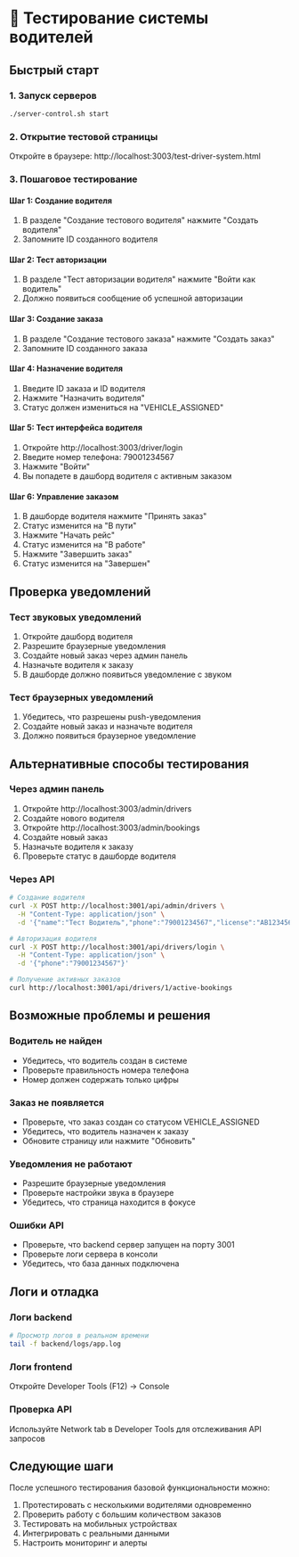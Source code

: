 # 🧪 Тестирование системы водителей

## Быстрый старт

### 1. Запуск серверов

```bash
./server-control.sh start
```

### 2. Открытие тестовой страницы

Откройте в браузере: http://localhost:3003/test-driver-system.html

### 3. Пошаговое тестирование

#### Шаг 1: Создание водителя

1. В разделе "Создание тестового водителя" нажмите "Создать водителя"
2. Запомните ID созданного водителя

#### Шаг 2: Тест авторизации

1. В разделе "Тест авторизации водителя" нажмите "Войти как водитель"
2. Должно появиться сообщение об успешной авторизации

#### Шаг 3: Создание заказа

1. В разделе "Создание тестового заказа" нажмите "Создать заказ"
2. Запомните ID созданного заказа

#### Шаг 4: Назначение водителя

1. Введите ID заказа и ID водителя
2. Нажмите "Назначить водителя"
3. Статус должен измениться на "VEHICLE_ASSIGNED"

#### Шаг 5: Тест интерфейса водителя

1. Откройте http://localhost:3003/driver/login
2. Введите номер телефона: 79001234567
3. Нажмите "Войти"
4. Вы попадете в дашборд водителя с активным заказом

#### Шаг 6: Управление заказом

1. В дашборде водителя нажмите "Принять заказ"
2. Статус изменится на "В пути"
3. Нажмите "Начать рейс"
4. Статус изменится на "В работе"
5. Нажмите "Завершить заказ"
6. Статус изменится на "Завершен"

## Проверка уведомлений

### Тест звуковых уведомлений

1. Откройте дашборд водителя
2. Разрешите браузерные уведомления
3. Создайте новый заказ через админ панель
4. Назначьте водителя к заказу
5. В дашборде должно появиться уведомление с звуком

### Тест браузерных уведомлений

1. Убедитесь, что разрешены push-уведомления
2. Создайте новый заказ и назначьте водителя
3. Должно появиться браузерное уведомление

## Альтернативные способы тестирования

### Через админ панель

1. Откройте http://localhost:3003/admin/drivers
2. Создайте нового водителя
3. Откройте http://localhost:3003/admin/bookings
4. Создайте новый заказ
5. Назначьте водителя к заказу
6. Проверьте статус в дашборде водителя

### Через API

```bash
# Создание водителя
curl -X POST http://localhost:3001/api/admin/drivers \
  -H "Content-Type: application/json" \
  -d '{"name":"Тест Водитель","phone":"79001234567","license":"AB1234567"}'

# Авторизация водителя
curl -X POST http://localhost:3001/api/drivers/login \
  -H "Content-Type: application/json" \
  -d '{"phone":"79001234567"}'

# Получение активных заказов
curl http://localhost:3001/api/drivers/1/active-bookings
```

## Возможные проблемы и решения

### Водитель не найден

- Убедитесь, что водитель создан в системе
- Проверьте правильность номера телефона
- Номер должен содержать только цифры

### Заказ не появляется

- Проверьте, что заказ создан со статусом VEHICLE_ASSIGNED
- Убедитесь, что водитель назначен к заказу
- Обновите страницу или нажмите "Обновить"

### Уведомления не работают

- Разрешите браузерные уведомления
- Проверьте настройки звука в браузере
- Убедитесь, что страница находится в фокусе

### Ошибки API

- Проверьте, что backend сервер запущен на порту 3001
- Проверьте логи сервера в консоли
- Убедитесь, что база данных подключена

## Логи и отладка

### Логи backend

```bash
# Просмотр логов в реальном времени
tail -f backend/logs/app.log
```

### Логи frontend

Откройте Developer Tools (F12) → Console

### Проверка API

Используйте Network tab в Developer Tools для отслеживания API запросов

## Следующие шаги

После успешного тестирования базовой функциональности можно:

1. Протестировать с несколькими водителями одновременно
2. Проверить работу с большим количеством заказов
3. Тестировать на мобильных устройствах
4. Интегрировать с реальными данными
5. Настроить мониторинг и алерты
